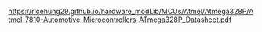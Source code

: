 
https://ricehung29.github.io/hardware_modLib/MCUs/Atmel/Atmega328P/Atmel-7810-Automotive-Microcontrollers-ATmega328P_Datasheet.pdf
